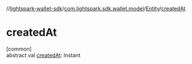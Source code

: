 //[lightspark-wallet-sdk](../../../index.md)/[com.lightspark.sdk.wallet.model](../index.md)/[Entity](index.md)/[createdAt](created-at.md)

# createdAt

[common]\
abstract val [createdAt](created-at.md): Instant
